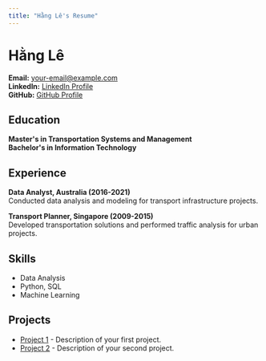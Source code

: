 ```yaml
---
title: "Hằng Lê's Resume"
---
```


# Hằng Lê
**Email:** your-email@example.com  
**LinkedIn:** [LinkedIn Profile](your-linkedin-url)  
**GitHub:** [GitHub Profile](https://github.com/your-username)

## Education
**Master's in Transportation Systems and Management**  
**Bachelor's in Information Technology**

## Experience
**Data Analyst, Australia (2016-2021)**  
Conducted data analysis and modeling for transport infrastructure projects.

**Transport Planner, Singapore (2009-2015)**  
Developed transportation solutions and performed traffic analysis for urban projects.

## Skills
- Data Analysis
- Python, SQL
- Machine Learning

## Projects
- [Project 1](project-link) - Description of your first project.
- [Project 2](project-link) - Description of your second project.
